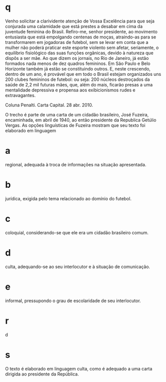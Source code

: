 # q
Venho solicitar a clarividente atenção de Vossa Excelência para que seja conjurada uma calamidade que está prestes a desabar em cima da juventude feminina do Brasil. Refiro-me, senhor presidente, ao movimento entusiasta que está empolgando centenas de moças, atraindo-as para se transformarem em jogadoras de futebol, sem se levar em conta que a mulher não poderá praticar este esporte violento sem afetar, seriamente, o equilíbrio fisiológico das suas funções orgânicas, devido à natureza que dispôs a ser mãe. Ao que dizem os jornais, no Rio de Janeiro, já estão formados nada menos de dez quadros femininos. Em São Paulo e Belo Horizonte também já estão se constituindo outros. E, neste crescendo, dentro de um ano, é provável que em todo o Brasil estejam organizados uns 200 clubes femininos de futebol: ou seja: 200 núcleos destroçados da saúde de 2,2 mil futuras mães, que, além do mais, ficarão presas a uma mentalidade depressiva e propensa aos exibicionismos rudes e extravagantes.

Coluna Penalti. Carta Capital. 28 abr. 2010.

O trecho é parte de uma carta de um cidadão brasileiro, José Fuzeira, encaminhada, em abril de 1940, ao então presidente da Republica Getúlio Vergas. As opções linguísticas de Fuzeira mostram que seu texto foi elaborado em linguagem

# a
regional, adequada à troca de informações na situação apresentada.

# b
jurídica, exigida pelo tema relacionado ao domínio do futebol.

# c
coloquial, considerando-se que ele era um cidadão brasileiro comum.

# d
culta, adequando-se ao seu interlocutor e à situação de comunicação.

# e
informal, pressupondo o grau de escolaridade de seu interlocutor.

# r
d

# s
O texto é elaborado em linguagem culta, como é adequado a uma carta dirigida ao presidente da República.
